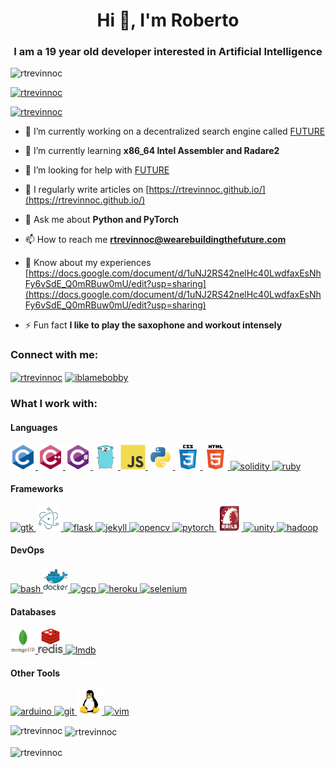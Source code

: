 <h1 align="center">Hi 👋, I'm Roberto</h1>
<h3 align="center">I am a 19 year old developer interested in Artificial Intelligence</h3>

<p align="left"> <img src="https://komarev.com/ghpvc/?username=rtrevinnoc&label=Profile%20views&color=0e75b6&style=flat" alt="rtrevinnoc" /> </p>

<p align="left"> <a href="https://github.com/ryo-ma/github-profile-trophy"><img src="https://github-profile-trophy.vercel.app/?username=rtrevinnoc" alt="rtrevinnoc" /></a> </p>

<p align="left"> <a href="https://twitter.com/rtrevinnoc" target="blank"><img src="https://img.shields.io/twitter/follow/rtrevinnoc?logo=twitter&style=for-the-badge" alt="rtrevinnoc" /></a> </p>

- 🔭 I’m currently working on a decentralized search engine called [FUTURE](https://wearebuildingthefuture.com)

- 🌱 I’m currently learning **x86_64 Intel Assembler and Radare2**

- 🤝 I’m looking for help with [FUTURE](https://github.com/rtrevinnoc/FUTURE)

- 📝 I regularly write articles on [https://rtrevinnoc.github.io/](https://rtrevinnoc.github.io/)

- 💬 Ask me about **Python and PyTorch**

- 📫 How to reach me **rtrevinnoc@wearebuildingthefuture.com**

- 📄 Know about my experiences [https://docs.google.com/document/d/1uNJ2RS42nelHc40LwdfaxEsNhFy6vSdE_Q0mRBuw0mU/edit?usp=sharing](https://docs.google.com/document/d/1uNJ2RS42nelHc40LwdfaxEsNhFy6vSdE_Q0mRBuw0mU/edit?usp=sharing)

- ⚡ Fun fact **I like to play the saxophone and workout intensely**

<h3 align="left">Connect with me:</h3>
<p align="left">
<a href="https://twitter.com/rtrevinnoc" target="blank"><img align="center" src="https://cdn.jsdelivr.net/npm/simple-icons@3.0.1/icons/twitter.svg" alt="rtrevinnoc" height="30" width="40" /></a>
<a href="https://instagram.com/iblamebobby" target="blank"><img align="center" src="https://cdn.jsdelivr.net/npm/simple-icons@3.0.1/icons/instagram.svg" alt="iblamebobby" height="30" width="40" /></a>
</p>

<h3 align="left">What I work with:</h3>

<h4 align="left">Languages</h4>
<p align="left"> <a href="https://www.cprogramming.com/" target="_blank"> <img src="https://raw.githubusercontent.com/devicons/devicon/master/icons/c/c-original.svg" alt="c" width="40" height="40"/> </a> <a href="https://www.w3schools.com/cpp/" target="_blank"> <img src="https://raw.githubusercontent.com/devicons/devicon/master/icons/cplusplus/cplusplus-original.svg" alt="cplusplus" width="40" height="40"/> </a> <a href="https://www.w3schools.com/cs/" target="_blank"> <img src="https://raw.githubusercontent.com/devicons/devicon/master/icons/csharp/csharp-original.svg" alt="csharp" width="40" height="40"/> </a> <a href="https://golang.org" target="_blank"> <img src="https://raw.githubusercontent.com/devicons/devicon/master/icons/go/go-original.svg" alt="go" width="40" height="40"/> </a> <a href="https://developer.mozilla.org/en-US/docs/Web/JavaScript" target="_blank"> <img src="https://raw.githubusercontent.com/devicons/devicon/master/icons/javascript/javascript-original.svg" alt="javascript" width="40" height="40"/> </a> <a href="https://www.python.org" target="_blank"> <img src="https://raw.githubusercontent.com/devicons/devicon/master/icons/python/python-original.svg" alt="python" width="40" height="40"/> </a> <a href="https://www.w3schools.com/css/" target="_blank"> <img src="https://raw.githubusercontent.com/devicons/devicon/master/icons/css3/css3-original-wordmark.svg" alt="css3" width="40" height="40"/> </a> <a href="https://www.w3.org/html/" target="_blank"> <img src="https://raw.githubusercontent.com/devicons/devicon/master/icons/html5/html5-original-wordmark.svg" alt="html5" width="40" height="40"/> </a> <a href="https://docs.soliditylang.org/en/v0.7.0/index.html" target="_blank"> <img src="https://docs.soliditylang.org/en/v0.7.0/_images/logo.svg" alt="solidity" width="40" height="40"/> </a> <a href="https://www.ruby-lang.org/en/" target="_blank"> <img src="https://www.vectorlogo.zone/logos/ruby-lang/ruby-lang-icon.svg" alt="ruby" width="40" height="40"/> </a> </p>

<h4 align="left">Frameworks</h4>
<p align="left"> <a href="https://www.gtk.org/" target="_blank"> <img src="https://upload.wikimedia.org/wikipedia/commons/7/71/GTK_logo.svg" alt="gtk" width="40" height="40"/> </a> <a href="https://www.electronjs.org" target="_blank"> <img src="https://raw.githubusercontent.com/devicons/devicon/master/icons/electron/electron-original.svg" alt="electron" width="40" height="40"/> </a> <a href="https://flask.palletsprojects.com/" target="_blank"> <img src="https://www.vectorlogo.zone/logos/pocoo_flask/pocoo_flask-icon.svg" alt="flask" width="40" height="40"/> </a> <a href="https://jekyllrb.com/" target="_blank"> <img src="https://www.vectorlogo.zone/logos/jekyllrb/jekyllrb-icon.svg" alt="jekyll" width="40" height="40"/> </a> <a href="https://opencv.org/" target="_blank"> <img src="https://www.vectorlogo.zone/logos/opencv/opencv-icon.svg" alt="opencv" width="40" height="40"/> </a> <a href="https://pytorch.org/" target="_blank"> <img src="https://www.vectorlogo.zone/logos/pytorch/pytorch-icon.svg" alt="pytorch" width="40" height="40"/> </a> <a href="https://rubyonrails.org" target="_blank"> <img src="https://raw.githubusercontent.com/devicons/devicon/master/icons/rails/rails-original-wordmark.svg" alt="rails" width="40" height="40"/> </a> <a href="https://unity.com/" target="_blank"> <img src="https://www.vectorlogo.zone/logos/unity3d/unity3d-icon.svg" alt="unity" width="40" height="40"/> </a> <a href="https://hadoop.apache.org/" target="_blank"> <img src="https://www.vectorlogo.zone/logos/apache_hadoop/apache_hadoop-icon.svg" alt="hadoop" width="40" height="40"/> </a> </p>

<h4 align="left">DevOps</h4>
<p align="left"> <a href="https://www.gnu.org/software/bash/" target="_blank"> <img src="https://www.vectorlogo.zone/logos/gnu_bash/gnu_bash-icon.svg" alt="bash" width="40" height="40"/> </a> <a href="https://www.docker.com/" target="_blank"> <img src="https://raw.githubusercontent.com/devicons/devicon/master/icons/docker/docker-original-wordmark.svg" alt="docker" width="40" height="40"/> </a> <a href="https://cloud.google.com" target="_blank"> <img src="https://www.vectorlogo.zone/logos/google_cloud/google_cloud-icon.svg" alt="gcp" width="40" height="40"/> </a> <a href="https://heroku.com" target="_blank"> <img src="https://www.vectorlogo.zone/logos/heroku/heroku-icon.svg" alt="heroku" width="40" height="40"/> </a> <a href="https://www.selenium.dev" target="_blank"> <img src="https://raw.githubusercontent.com/detain/svg-logos/780f25886640cef088af994181646db2f6b1a3f8/svg/selenium-logo.svg" alt="selenium" width="40" height="40"/> </a> </p>

<h4 align="left">Databases</h4>
<p align="left"> <a href="https://www.mongodb.com/" target="_blank"> <img src="https://raw.githubusercontent.com/devicons/devicon/master/icons/mongodb/mongodb-original-wordmark.svg" alt="mongodb" width="40" height="40"/> </a> <a href="https://redis.io" target="_blank"> <img src="https://raw.githubusercontent.com/devicons/devicon/master/icons/redis/redis-original-wordmark.svg" alt="redis" width="40" height="40"/> </a> <a href="https://symas.com/lmdb/" target="_blank"> <img src="https://dbdb.io/media/logos/lmdb.png.280x250_q85.png" alt="lmdb" width="60" height="40"/> </a> </p>

<h4 align="left">Other Tools</h4>
<p align="left"> <a href="https://www.arduino.cc/" target="_blank"> <img src="https://cdn.worldvectorlogo.com/logos/arduino-1.svg" alt="arduino" width="40" height="40"/> </a> <a href="https://git-scm.com/" target="_blank"> <img src="https://www.vectorlogo.zone/logos/git-scm/git-scm-icon.svg" alt="git" width="40" height="40"/> </a> <a href="https://www.linux.org/" target="_blank"> <img src="https://raw.githubusercontent.com/devicons/devicon/master/icons/linux/linux-original.svg" alt="linux" width="40" height="40"/> </a> <a href="https://www.vim.org/" target="_blank"> <img src="https://www.vectorlogo.zone/logos/vim/vim-icon.svg" alt="vim" width="40" height="40"/> </a> </p>

<p><img align="left" src="https://github-readme-stats.vercel.app/api/top-langs?username=rtrevinnoc&show_icons=true&locale=en&layout=compact" alt="rtrevinnoc" /></p>

<p>&nbsp;<img align="center" src="https://github-readme-stats.vercel.app/api?username=rtrevinnoc&show_icons=true&locale=en" alt="rtrevinnoc" /></p>

<p><img align="center" src="https://github-readme-streak-stats.herokuapp.com/?user=rtrevinnoc&" alt="rtrevinnoc" /></p>
